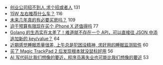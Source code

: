 - [创业公司招不到人,求个招或者人](https://www.v2ex.com/t/694330) 131
- [15W 左右推荐什么车？](https://www.v2ex.com/t/694251) 116
- [未来几年真的有必要买房吗？](https://www.v2ex.com/t/694263) 109
- [迫于预算有限现在买个 iPhone X 还值得吗](https://www.v2ex.com/t/694198) 77
- [Golang 的生态实在太差了！难道就不存在一个 API，可以直接往 JSON 中添追加新的 key/value？](https://www.v2ex.com/t/694226) 64
- [近期感觉睡眠质量很差, 上午总是犯困没精神, 求好用的睡眠监测软件](https://www.v2ex.com/t/694221) 60
- [买了 Magic TrackPad 2 后发现根本就没鼠标好用](https://www.v2ex.com/t/694314) 56
- [AI 写代码比我们想像的要近，程序员离失业也可能比我们想像的要近](https://www.v2ex.com/t/694359) 53